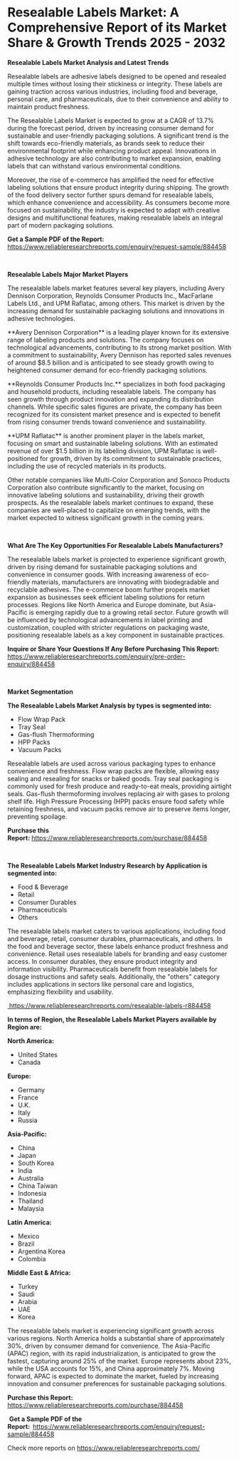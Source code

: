 <p><h1>Resealable Labels Market: A Comprehensive Report of its Market Share & Growth Trends 2025 - 2032</h1></p><p><strong>Resealable Labels Market Analysis and Latest Trends</strong></p>
<p><p>Resealable labels are adhesive labels designed to be opened and resealed multiple times without losing their stickiness or integrity. These labels are gaining traction across various industries, including food and beverage, personal care, and pharmaceuticals, due to their convenience and ability to maintain product freshness. </p><p>The Resealable Labels Market is expected to grow at a CAGR of 13.7% during the forecast period, driven by increasing consumer demand for sustainable and user-friendly packaging solutions. A significant trend is the shift towards eco-friendly materials, as brands seek to reduce their environmental footprint while enhancing product appeal. Innovations in adhesive technology are also contributing to market expansion, enabling labels that can withstand various environmental conditions.</p><p>Moreover, the rise of e-commerce has amplified the need for effective labeling solutions that ensure product integrity during shipping. The growth of the food delivery sector further spurs demand for resealable labels, which enhance convenience and accessibility. As consumers become more focused on sustainability, the industry is expected to adapt with creative designs and multifunctional features, making resealable labels an integral part of modern packaging solutions.</p></p>
<p><strong>Get a Sample PDF of the Report:&nbsp;</strong> <a href="https://www.reliableresearchreports.com/enquiry/request-sample/884458?utm_campaign=2290&utm_medium=2&utm_source=Github&utm_content=ia&utm_term=04042025&utm_id=resealable-labels">https://www.reliableresearchreports.com/enquiry/request-sample/884458</a></p>
<p>&nbsp;</p>
<p><strong>Resealable Labels Major Market Players</strong></p>
<p><p>The resealable labels market features several key players, including Avery Dennison Corporation, Reynolds Consumer Products Inc., MacFarlane Labels Ltd., and UPM Raflatac, among others. This market is driven by the increasing demand for sustainable packaging solutions and innovations in adhesive technologies.</p><p>**Avery Dennison Corporation** is a leading player known for its extensive range of labeling products and solutions. The company focuses on technological advancements, contributing to its strong market position. With a commitment to sustainability, Avery Dennison has reported sales revenues of around $8.5 billion and is anticipated to see steady growth owing to heightened consumer demand for eco-friendly packaging solutions.</p><p>**Reynolds Consumer Products Inc.** specializes in both food packaging and household products, including resealable labels. The company has seen growth through product innovation and expanding its distribution channels. While specific sales figures are private, the company has been recognized for its consistent market presence and is expected to benefit from rising consumer trends toward convenience and sustainability.</p><p>**UPM Raflatac** is another prominent player in the labels market, focusing on smart and sustainable labeling solutions. With an estimated revenue of over $1.5 billion in its labeling division, UPM Raflatac is well-positioned for growth, driven by its commitment to sustainable practices, including the use of recycled materials in its products.</p><p>Other notable companies like Multi-Color Corporation and Sonoco Products Corporation also contribute significantly to the market, focusing on innovative labeling solutions and sustainability, driving their growth prospects. As the resealable labels market continues to expand, these companies are well-placed to capitalize on emerging trends, with the market expected to witness significant growth in the coming years.</p></p>
<p>&nbsp;</p>
<p><strong>What Are The Key Opportunities For Resealable Labels Manufacturers?</strong></p>
<p><p>The resealable labels market is projected to experience significant growth, driven by rising demand for sustainable packaging solutions and convenience in consumer goods. With increasing awareness of eco-friendly materials, manufacturers are innovating with biodegradable and recyclable adhesives. The e-commerce boom further propels market expansion as businesses seek efficient labeling solutions for return processes. Regions like North America and Europe dominate, but Asia-Pacific is emerging rapidly due to a growing retail sector. Future growth will be influenced by technological advancements in label printing and customization, coupled with stricter regulations on packaging waste, positioning resealable labels as a key component in sustainable practices.</p></p>
<p><strong>Inquire or Share Your Questions If Any Before Purchasing This Report:</strong> <a href="https://www.reliableresearchreports.com/enquiry/pre-order-enquiry/884458?utm_campaign=2290&utm_medium=2&utm_source=Github&utm_content=ia&utm_term=04042025&utm_id=resealable-labels">https://www.reliableresearchreports.com/enquiry/pre-order-enquiry/884458</a></p>
<p>&nbsp;</p>
<p><strong>Market Segmentation</strong></p>
<p><strong>The Resealable Labels Market Analysis by types is segmented into:</strong></p>
<p><ul><li>Flow Wrap Pack</li><li>Tray Seal</li><li>Gas-flush Thermoforming</li><li>HPP Packs</li><li>Vacuum Packs</li></ul></p>
<p><p>Resealable labels are used across various packaging types to enhance convenience and freshness. Flow wrap packs are flexible, allowing easy sealing and resealing for snacks or baked goods. Tray seal packaging is commonly used for fresh produce and ready-to-eat meals, providing airtight seals. Gas-flush thermoforming involves replacing air with gases to prolong shelf life. High Pressure Processing (HPP) packs ensure food safety while retaining freshness, and vacuum packs remove air to preserve items longer, preventing spoilage.</p></p>
<p><strong>Purchase this Report:&nbsp;</strong><a href="https://www.reliableresearchreports.com/purchase/884458?utm_campaign=2290&utm_medium=2&utm_source=Github&utm_content=ia&utm_term=04042025&utm_id=resealable-labels">https://www.reliableresearchreports.com/purchase/884458</a></p>
<p>&nbsp;</p>
<p><strong>The Resealable Labels Market Industry Research by Application is segmented into:</strong></p>
<p><ul><li>Food & Beverage</li><li>Retail</li><li>Consumer Durables</li><li>Pharmaceuticals</li><li>Others</li></ul></p>
<p><p>The resealable labels market caters to various applications, including food and beverage, retail, consumer durables, pharmaceuticals, and others. In the food and beverage sector, these labels enhance product freshness and convenience. Retail uses resealable labels for branding and easy customer access. In consumer durables, they ensure product integrity and information visibility. Pharmaceuticals benefit from resealable labels for dosage instructions and safety seals. Additionally, the "others" category includes applications in sectors like personal care and logistics, emphasizing flexibility and usability.</p></p>
<p><a href="https://www.reliableresearchreports.com/resealable-labels-r884458?utm_campaign=2290&utm_medium=2&utm_source=Github&utm_content=ia&utm_term=04042025&utm_id=resealable-labels">&nbsp;https://www.reliableresearchreports.com/resealable-labels-r884458</a></p>
<p><strong>In terms of Region, the Resealable Labels Market Players available by Region are:</strong></p>
<p>
    <p> <strong> North America: </strong>
        <ul>
            <li>United States</li>
            <li>Canada</li>
        </ul>
        </p> 
    <p> <strong> Europe: </strong>
        <ul>
            <li>Germany</li>
            <li>France</li>
            <li>U.K.</li>
            <li>Italy</li>
            <li>Russia</li>
        </ul>
        </p> 
    <p> <strong> Asia-Pacific: </strong>
        <ul>
            <li>China</li>
            <li>Japan</li>
            <li>South Korea</li>
            <li>India</li>
            <li>Australia</li>
            <li>China Taiwan</li>
            <li>Indonesia</li>
            <li>Thailand</li>
            <li>Malaysia</li>
        </ul>
        </p> 
    <p> <strong> Latin America: </strong>
        <ul>
            <li>Mexico</li>
            <li>Brazil</li>
            <li>Argentina Korea</li>
            <li>Colombia</li>
        </ul>
        </p> 
    <p> <strong> Middle East & Africa: </strong>
        <ul>
            <li>Turkey</li>
            <li>Saudi</li>
            <li>Arabia</li>
            <li>UAE</li>
            <li>Korea</li>
        </ul>
    </p>
    </p>
<p><p>The resealable labels market is experiencing significant growth across various regions. North America holds a substantial share of approximately 30%, driven by consumer demand for convenience. The Asia-Pacific (APAC) region, with its rapid industrialization, is anticipated to grow the fastest, capturing around 25% of the market. Europe represents about 23%, while the USA accounts for 15%, and China approximately 7%. Moving forward, APAC is expected to dominate the market, fueled by increasing innovation and consumer preferences for sustainable packaging solutions.</p></p>
<p><strong>Purchase this Report: </strong><a href="https://www.reliableresearchreports.com/purchase/884458?utm_campaign=2290&utm_medium=2&utm_source=Github&utm_content=ia&utm_term=04042025&utm_id=resealable-labels">https://www.reliableresearchreports.com/purchase/884458</a></p>
<p>&nbsp;<strong>Get a Sample PDF of the Report:&nbsp;&nbsp;</strong><a href="https://www.reliableresearchreports.com/enquiry/request-sample/884458?utm_campaign=2290&utm_medium=2&utm_source=Github&utm_content=ia&utm_term=04042025&utm_id=resealable-labels">https://www.reliableresearchreports.com/enquiry/request-sample/884458</a></p>
<p><strong></strong></p>
<p>Check more reports on <a href="https://www.reliableresearchreports.com/?utm_campaign=2290&utm_medium=2&utm_source=Github&utm_content=ia&utm_term=04042025&utm_id=resealable-labels">https://www.reliableresearchreports.com/</a></p>